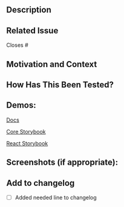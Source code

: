 ## Description

<!-- Describe your changes in detail -->
<!-- Add [Feature] or [BreakingChange] to the title -->

## Related Issue

<!-- If suggesting a new feature or change, please discuss it in an issue first -->
<!-- If fixing a bug, please link to the issue here: -->

Closes #

## Motivation and Context

<!-- Why is this change required? What problem does it solve? -->

## How Has This Been Tested?

## Demos:
[Docs](https://city-of-helsinki.github.io/hds-demo/preview_<PR_ID>/)

[Core Storybook](https://city-of-helsinki.github.io/hds-demo/preview_<PR_ID>/storybook/core)

[React Storybook](https://city-of-helsinki.github.io/hds-demo/preview_<PR_ID>/storybook/react)

## Screenshots (if appropriate):

## Add to changelog
- [ ] Added needed line to changelog 
<!-- Or comment here why it is not relevant in the change log -->
